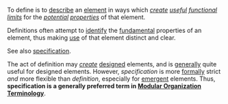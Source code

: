 To define is to [describe](https://github.com/gcassel/Modular-Organization-Terminology/blob/master/terms/description.md) an [element](https://github.com/gcassel/Modular-Organization-Terminology/blob/master/terms/element.md) in ways which *[create](https://github.com/gcassel/Modular-Organization-Terminology/blob/master/terms/creation.md) [useful](https://github.com/gcassel/Modular-Organization-Terminology/blob/master/terms/use.md) [functional](https://github.com/gcassel/Modular-Organization-Terminology/blob/master/terms/function.md) [limits](https://github.com/gcassel/Modular-Organization-Terminology/blob/master/terms/limit.md)* for the *[potential](https://github.com/gcassel/Modular-Organization-Terminology/blob/master/terms/potential.md) [properties](https://github.com/gcassel/Modular-Organization-Terminology/blob/master/terms/property.md)* of that element.

Definitions often attempt to [identify](https://github.com/gcassel/Modular-Organization-Terminology/blob/master/terms/identify.md) the [fundamental](https://github.com/gcassel/Modular-Organization-Terminology/blob/master/terms/fundamental.md) properties of an element, thus making [use](https://github.com/gcassel/Modular-Organization-Terminology/blob/master/terms/use.md) of that element distinct and clear.

See also [specification](https://github.com/gcassel/Modular-Organization-Terminology/blob/master/terms/specification.md).  

The act of definition may *[create](https://github.com/gcassel/Modular-Organization-Terminology/blob/master/terms/creation.md)* [designed](https://github.com/gcassel/Modular-Organization-Terminology/blob/master/terms/design.md) elements, and is [generally](https://github.com/gcassel/Modular-Organization-Terminology/blob/master/terms/generic.md) quite useful for designed elements.  However, *specification* is more [formally](https://github.com/gcassel/Modular-Organization-Terminology/blob/master/terms/form.md) strict *and* more flexible than *definition*, especially for [emergent](https://github.com/gcassel/Modular-Organization-Terminology/blob/master/terms/emergence.md) elements.  Thus, **specification is a generally preferred term in [Modular Organization Terminology](https://github.com/gcassel/Modular-Organization-Terminology/)**.
